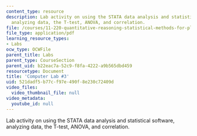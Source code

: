 ```yaml
---
content_type: resource
description: Lab activity on using the STATA data analysis and statistical software,
  analyzing data, the T-test, ANOVA, and correlation.
file: /courses/11-220-quantitative-reasoning-statistical-methods-for-planners-i-spring-2009/521dadf5b77cf97e490f8e230c72409d_MIT11_220s09_Lab03_Apr3.pdf
file_type: application/pdf
learning_resource_types:
- Labs
ocw_type: OCWFile
parent_title: Labs
parent_type: CourseSection
parent_uid: b22eac7a-52c9-f8fa-4222-a9b565dbd459
resourcetype: Document
title: 'Computer Lab #3'
uid: 521dadf5-b77c-f97e-490f-8e230c72409d
video_files:
  video_thumbnail_file: null
video_metadata:
  youtube_id: null
---
```

Lab activity on using the STATA data analysis and statistical software, analyzing data, the T-test, ANOVA, and correlation.

